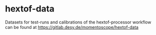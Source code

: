 # hextof-data
Datasets for test-runs and calibrations of the hextof-processor workflow can be found at https://gitlab.desy.de/momentoscope/hextof-data
